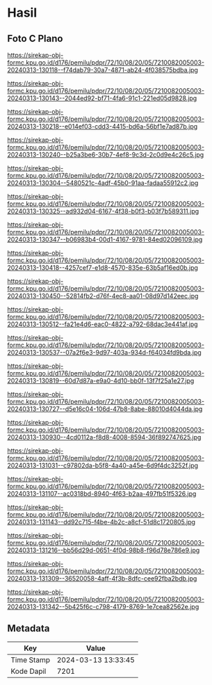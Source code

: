 # Hasil

## Foto C Plano

https://sirekap-obj-formc.kpu.go.id/d176/pemilu/pdpr/72/10/08/20/05/7210082005003-20240313-130118--f74dab79-30a7-4871-ab24-4f038575bdba.jpg

https://sirekap-obj-formc.kpu.go.id/d176/pemilu/pdpr/72/10/08/20/05/7210082005003-20240313-130143--2044ed92-bf71-4fa6-91c1-221ed05d9828.jpg

https://sirekap-obj-formc.kpu.go.id/d176/pemilu/pdpr/72/10/08/20/05/7210082005003-20240313-130218--e014ef03-cdd3-4415-bd6a-56bf1e7ad87b.jpg

https://sirekap-obj-formc.kpu.go.id/d176/pemilu/pdpr/72/10/08/20/05/7210082005003-20240313-130240--b25a3be6-30b7-4ef8-9c3d-2c0d9e4c26c5.jpg

https://sirekap-obj-formc.kpu.go.id/d176/pemilu/pdpr/72/10/08/20/05/7210082005003-20240313-130304--5480521c-4adf-45b0-91aa-fadaa55912c2.jpg

https://sirekap-obj-formc.kpu.go.id/d176/pemilu/pdpr/72/10/08/20/05/7210082005003-20240313-130325--ad932d04-6167-4f38-b0f3-b03f7b589311.jpg

https://sirekap-obj-formc.kpu.go.id/d176/pemilu/pdpr/72/10/08/20/05/7210082005003-20240313-130347--b06983b4-00d1-4167-9781-84ed02096109.jpg

https://sirekap-obj-formc.kpu.go.id/d176/pemilu/pdpr/72/10/08/20/05/7210082005003-20240313-130418--4257cef7-e1d8-4570-835e-63b5af16ed0b.jpg

https://sirekap-obj-formc.kpu.go.id/d176/pemilu/pdpr/72/10/08/20/05/7210082005003-20240313-130450--52814fb2-d76f-4ec8-aa01-08d97d142eec.jpg

https://sirekap-obj-formc.kpu.go.id/d176/pemilu/pdpr/72/10/08/20/05/7210082005003-20240313-130512--fa21e4d6-eac0-4822-a792-68dac3e441af.jpg

https://sirekap-obj-formc.kpu.go.id/d176/pemilu/pdpr/72/10/08/20/05/7210082005003-20240313-130537--07a2f6e3-9d97-403a-934d-f64034fd9bda.jpg

https://sirekap-obj-formc.kpu.go.id/d176/pemilu/pdpr/72/10/08/20/05/7210082005003-20240313-130819--60d7d87a-e9a0-4d10-bb0f-13f7f25a1e27.jpg

https://sirekap-obj-formc.kpu.go.id/d176/pemilu/pdpr/72/10/08/20/05/7210082005003-20240313-130727--d5e16c04-106d-47b8-8abe-88010d4044da.jpg

https://sirekap-obj-formc.kpu.go.id/d176/pemilu/pdpr/72/10/08/20/05/7210082005003-20240313-130930--4cd0112a-f8d8-4008-8594-36f892747625.jpg

https://sirekap-obj-formc.kpu.go.id/d176/pemilu/pdpr/72/10/08/20/05/7210082005003-20240313-131031--c97802da-b5f8-4a40-a45e-6d9f4dc3252f.jpg

https://sirekap-obj-formc.kpu.go.id/d176/pemilu/pdpr/72/10/08/20/05/7210082005003-20240313-131107--ac0318bd-8940-4f63-b2aa-497fb51f5326.jpg

https://sirekap-obj-formc.kpu.go.id/d176/pemilu/pdpr/72/10/08/20/05/7210082005003-20240313-131143--dd92c715-f4be-4b2c-a8cf-51d8c1720805.jpg

https://sirekap-obj-formc.kpu.go.id/d176/pemilu/pdpr/72/10/08/20/05/7210082005003-20240313-131216--bb56d29d-0651-4f0d-98b8-f96d78e786e9.jpg

https://sirekap-obj-formc.kpu.go.id/d176/pemilu/pdpr/72/10/08/20/05/7210082005003-20240313-131309--36520058-4aff-4f3b-8dfc-cee92fba2bdb.jpg

https://sirekap-obj-formc.kpu.go.id/d176/pemilu/pdpr/72/10/08/20/05/7210082005003-20240313-131342--5b425f6c-c798-4179-8769-1e7cea82562e.jpg


## Metadata

| Key        | Value               |
| ---------- | ------------------- |
| Time Stamp | 2024-03-13 13:33:45 |
| Kode Dapil | 7201                |



